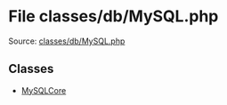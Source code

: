 File classes/db/MySQL.php
=========

Source: [classes/db/MySQL.php](https://github.com/PrestaShop/PrestaShop/blob/1.5.0.13/classes/db/MySQL.php)


Classes
-------

* [MySQLCore](class.MySQLCore.md)

